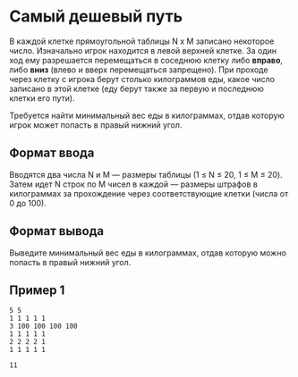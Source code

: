 # Самый дешевый путь

В каждой клетке прямоугольной таблицы N x M записано некоторое число. Изначально игрок находится в левой верхней клетке.
За один ход ему разрешается перемещаться в соседнюю клетку либо **вправо**, либо **вниз** (влево и вверх перемещаться
запрещено). При проходе через клетку с
игрока берут столько килограммов еды, какое число записано в этой клетке (еду берут также за первую и последнюю клетки
его пути).

Требуется найти минимальный вес еды в килограммах, отдав которую игрок может попасть в правый нижний угол.

## Формат ввода

Вводятся два числа N и M — размеры таблицы (1 ≤ N ≤ 20, 1 ≤ M ≤ 20). Затем идет N строк по M чисел в каждой — размеры
штрафов в килограммах за прохождение через соответствующие
клетки (числа от 0 до 100).

## Формат вывода

Выведите минимальный вес еды в килограммах, отдав которую можно попасть в правый нижний угол.

## Пример 1

```
5 5
1 1 1 1 1
3 100 100 100 100
1 1 1 1 1
2 2 2 2 1
1 1 1 1 1
```

```
11
```